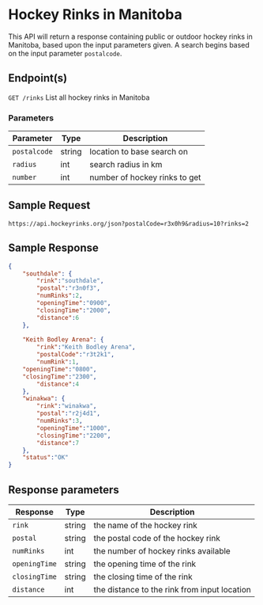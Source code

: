 # Hockey Rinks in Manitoba

This API will return a response containing public or outdoor hockey rinks in Manitoba, based upon the input parameters given. A search begins based on the input parameter `postalcode`.

## Endpoint(s)

`GET /rinks` List all hockey rinks in Manitoba

### Parameters

| Parameter   |  Type  |          Description          |
|-------------|--------|------------------------------|
| `postalcode`| string | location to base search on    |
| `radius`    |   int  | search radius in km           |
| `number`    |   int  | number of hockey rinks to get |

## Sample Request

`https://api.hockeyrinks.org/json?postalCode=r3x0h9&radius=10?rinks=2`

## Sample Response

``` json
{
    "southdale": {
        "rink":"southdale",
        "postal":"r3n0f3",
        "numRinks":2,
        "openingTime":"0900",
        "closingTime":"2000",
        "distance":6
    },     
    
    "Keith Bodley Arena": { 
        "rink":"Keith Bodley Arena",
        "postalCode":"r3t2k1",
        "numRink":1,
	"openingTime":"0800",
	"closingTime":"2300",
        "distance":4
    },
    "winakwa": {
        "rink":"winakwa",
        "postal":"r2j4d1",
        "numRinks":3,
        "openingTime":"1000",
        "closingTime":"2200",
        "distance":7
    },
    "status":"OK"
}
```

## Response parameters

| Response   |  Type  |          Description          |
|-------------|--------|------------------------------|
| `rink`| string | the name of the hockey rink    |
| `postal`    |   string  | the postal code of the hockey rink          |
| `numRinks`    |   int  | the number of hockey rinks available |
| `openingTime`| string | the opening time of the rink    |
| `closingTime`| string | the closing time of the rink    |
| `distance`| int | the distance to the rink from input location    |
